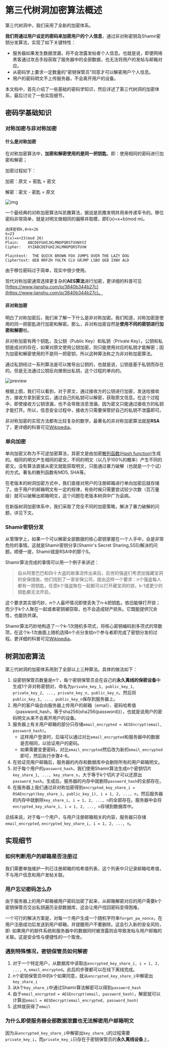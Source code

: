 # 第三代树洞加密算法概述

第三代树洞中，我们采用了全新的加密体系。

**我们将通过用户设定的密码来加密用户的个人信息**，通过非对称密钥及Shamir密钥分发算法，实现了如下关键特性：

- 服务器如果发生数据泄漏，将不会泄露发帖者个人信息。也就是说，即便网络黑客通过攻击手段获取了服务器中的全部数据，也无法将用户的发帖与邮箱对应。
- 从密码学上要求一定数量的"密钥保管员"同意才可以解密用户个人信息。
- 用户的密码明文不上传服务器，不会离开用户的设备。

本文档中，首先介绍了一些基础的密码学知识，然后详述了第三代树洞的加密体系，最后讨论了一些实现细节。

## 密码学基础知识

### 对称加密与非对称加密

#### 什么是对称加密

在对称加密算法中，**加密和解密使用的是同一把钥匙**，即：使用相同的密码进行加密和解密；

加密过程如下：

加密：原文 + 密匙 = 密文

解密：密文 - 密匙 = 原文

![img](https://pic2.zhimg.com/80/v2-caf177200aa029f8c3075a73a274c7c9_720w.jpg)

一个最经典的对称加密算法叫凯撒算法，据说是凯撒发明并用来传递军令的。移位密码非常简单，就是对明文做相同的偏移并取模，即E(x)=x+b(mod m)。

```
选择密钥k,0<k<26
k=23
E(x)=x+23(mod 26)
Plain:    ABCDEFGHIJKLMNOPQRSTUVWXYZ
Cipher:   XYZABCDEFGHIJKLMNOPQRSTUVW

Plaintext:  THE QUICK BROWN FOX JUMPS OVER THE LAZY DOG
Ciphertext: QEB NRFZH YOLTK CLU GRJMP LSBO QEB IXWV ALD
```

由于移位密码过于简单，现实中很少使用。

现代对称加密通常选择更复杂的**AES算法**进行加密，更详细的科普可见[https://www.jianshu.com/p/3840b344b27c](https://www.jianshu.com/p/3840b344b27c)。

#### 非对称加密

明白了对称加密后，我们来了解一下什么是非对称加密。我们知道，对称加密是使用的同一把密匙进行加密和解密。那么，非对称加密自然是**使用不同的密钥进行加密和解密**啦。

非对称加密有两个钥匙，及公钥（Public Key）和私钥（Private Key）。公钥和私钥是成对的存在，如果对原文使用公钥加密，则只能使用对应的私钥才能解密；因为加密和解密使用的不是同一把密钥，所以这种算法称之为非对称加密算法。

通过私钥经过一系列算法是可以推导出公钥的，也就是说，公钥是基于私钥而存在的。但是无法通过公钥反向推倒出私钥，这个过程的单向的。

![preview](https://pic4.zhimg.com/v2-85ae04e6c9f5a213a87dc5c5ca0898cf_r.jpg)

根据上图，我们可以看到，对于原文，通过接收方的公钥进行加密，发送给接收方，接收方拿到密文后，通过自己的私钥可以解密，获取原文信息。在这个过程中，即使接收方公钥泄漏，也不会导致消息泄漏，因为密文只能通过接收方的私钥才能打开。所以，信息安全过程中，接收方只需要保管好自己的私钥不泄露即可。

非对称加密的实现方法都有比较复杂的数学。最著名的非对称加密算法就是**RSA**了，更详细的科普可见[Wikipedia](https://en.wikipedia.org/wiki/RSA_(cryptosystem))。

### 单向加密

单向加密又称为不可逆加密算法，其密文是由加密[散列函数(Hash function)](https://en.wikipedia.org/wiki/Hash_function)生成的。相同的明文产生相同的密文，不同的明文（以几乎100%的概率）产生不同的密文。没有算法直接从密文就能获取明文，只能通过暴力破解（也就是一个个试）的方式。著名的散列函数有MD5, SHA等。

在老版本的树洞加密方式中，我们直接对用户的注册邮箱进行单向加密后就存储了。由于用户的邮箱明文有一定的规律，有些时候只需要尝试较少次数（百万量级）就可以破解出邮箱明文，这个问题在老版本树洞中广为诟病。

在新版树洞加密体系中，我们采取了完全不同的加密策略，解决了暴力破解的问题，详见下文。

### Shamir密钥分发

从管理学上，如果一个可以解密全部数据的核心密钥掌握在一个人手中，会是非常危险的事情。这就是Shamir密钥分享(Shamir's Secret Sharing,SSS)解决的问题。顺便一提，Shamir就是RSA中的那个S。

Shamir算法完成的事情可以用一个例子来讲述：

> 自从阿里巴巴和四十大盗的故事流传出来后，后世的强盗们考虑加强藏宝洞的安保措施，他们找到了一家安保公司，提出这样一个要求：n个强盗每人都有一把钥匙，任意k个强盗聚在一起都可以打开藏宝洞的锁，k-1或更少的钥匙都无法开启。

这个要求其实很巧妙，n个人最坏情况即使丢失了n-k把钥匙，依旧能够打开锁；而少于k个人聚在一起或者密钥被窃取，也不会造成财产损失。它既能提供冗余性，也能防共谋。

Shamir算法巧妙地构造了一个k-1次随机多项式，将核心密钥编码到多项式的常数项，在这个k-1次曲面上随机选择n个点分发给n个参与者即完成了密钥分发的过程。更详细的科普可见[Wikipedia](https://en.wikipedia.org/wiki/Shamir%27s_Secret_Sharing)。

## 树洞加密算法

第三代树洞的加密体系用到了全部以上三种算法。具体的做法如下：

1. 设密钥保管员数量是n个，每个密钥保管员会在自己的**永久离线的保密设备**中生成1个非对称密钥对，命名为`private_key_1, public_key_1, private_key_2, ..., private_key_n, public_key_n`，然后将`public_key_1, ..., public_key_n`保存到服务器上。
2. 用户的客户端会向服务器上传用户的邮箱（email）、密码哈希值（password_hash，等于sha256(sha256(password))），也就是说用户的密码明文从来不会离开用户的设备。
3. 服务器上有关用户邮箱的部分只存储`email_encrypted = AESEncrypt(email, password_hash)`。
   - 这样用户登录时，后端可以通过对比`email_encrypted`和服务器中的数据是否相同，以验证用户的密码。
   - 如果需要变更密码，对比`email_encrypted`然后改为新的`email_encrypted`即可，然后执行步骤4-6。
4. 在验证完用户邮箱后，服务器的内存和数据库中会删除所有的用户邮箱明文。
5. 对于每个用户的`password_hash`，我们使用Shamir算法生成n个密钥切片`key_share_1, ..., key_share_n`，大于等于k个切片才可以还原出`password_hash`。生成后，服务器的内存中就删除`password_hash`的全部存在。
6. 在服务器上我们通过非对称加密得到`encrypted_key_share_i = RSAEncrypt(key_share_i, public_key_1), i = 1, 2, ..., n`，然后服务器的内存中就删除`key_share_i, i = 1, 2, ..., n`的全部存在。服务器中会将`encrypted_key_share_i, i = 1, 2, ..., n`存储到数据库中。

总结来说，对于每一个用户，与用户注册邮箱相关的内容，服务器只存储 `email_encrypted`, `encrypted_key_share_i, i = 1, 2, ..., n`。

## 实现细节

### 如何判断用户的邮箱是否注册过

我们需要单独维护一列已注册邮箱的哈希值列表，这个列表中只记录邮箱哈希值，不与用户信息和用户发帖关联。

### 用户忘记密码怎么办

由于服务器上的用户邮箱被用户密码加密了起来，从邮箱解密对应的用户需要k个密钥保管员交出私钥遍历全部数据库，这会让用户找回密码变得困难。

一个可行的解决方案是，对每一个用户生成一个随机字符串`forget_pw_nonce`，在用户注册成功后发送到用户邮箱，并提醒用户不要删除。这会引入新的安全风险，即: 如果用户的邮件系统和服务器中的数据同时被泄露则会导致发帖与用户邮箱的关联。这是安全性与便捷性的一个取舍。

### 遇到特殊情况，密钥保管员如何解密

1. 对于一个特定用户，从数据库中读取出`encrypted_key_share_i, i = 1, 2, ..., n`, `email_encrypted`。此后的步骤都可以在线下离线完成。
2. n个密钥保管员中的k个如果同意，就从`encrypted_key_share_i`中解密出`key_share_i`
3. 从k个`key_share_i`中通过Shamir算法解密可以得到`password_hash`
4. 由于`email_encrypted = AESEncrypt(email, password_hash)`，解密就可以计算出`email = AESDecrypt(email_encrypted, password_hash)`
5. 这样就获得了`email`

### 为什么即使服务器全部数据泄露也无法解密用户邮箱明文

因为从`encrypted_key_share_i`中解密出`key_share_i`的过程需要`private_key_i`，而`private_key_i`只存在于密钥保管员的**永久离线设备**上。
